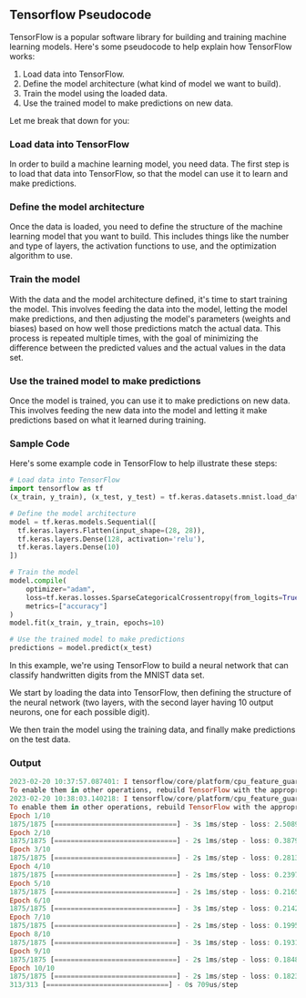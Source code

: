 ## Tensorflow Pseudocode

TensorFlow is a popular software library for building and training machine learning models. Here's some pseudocode to help explain how TensorFlow works:

1. Load data into TensorFlow.
2. Define the model architecture (what kind of model we want to build).
3. Train the model using the loaded data.
4. Use the trained model to make predictions on new data.

Let me break that down for you:

### Load data into TensorFlow

In order to build a machine learning model, you need data. The first step is to load that data into TensorFlow, so that the model can use it to learn and make predictions.

### Define the model architecture

Once the data is loaded, you need to define the structure of the machine learning model that you want to build. This includes things like the number and type of layers, the activation functions to use, and the optimization algorithm to use.

### Train the model

With the data and the model architecture defined, it's time to start training the model. This involves feeding the data into the model, letting the model make predictions, and then adjusting the model's parameters (weights and biases) based on how well those predictions match the actual data. This process is repeated multiple times, with the goal of minimizing the difference between the predicted values and the actual values in the data set.

### Use the trained model to make predictions

Once the model is trained, you can use it to make predictions on new data. This involves feeding the new data into the model and letting it make predictions based on what it learned during training.

### Sample Code

Here's some example code in TensorFlow to help illustrate these steps:

```py
# Load data into TensorFlow
import tensorflow as tf
(x_train, y_train), (x_test, y_test) = tf.keras.datasets.mnist.load_data()

# Define the model architecture
model = tf.keras.models.Sequential([
  tf.keras.layers.Flatten(input_shape=(28, 28)),
  tf.keras.layers.Dense(128, activation='relu'),
  tf.keras.layers.Dense(10)
])

# Train the model
model.compile(
    optimizer="adam",
    loss=tf.keras.losses.SparseCategoricalCrossentropy(from_logits=True),
    metrics=["accuracy"]
)
model.fit(x_train, y_train, epochs=10)

# Use the trained model to make predictions
predictions = model.predict(x_test)
```

In this example, we're using TensorFlow to build a neural network that can classify handwritten digits from the MNIST data set.

We start by loading the data into TensorFlow, then defining the structure of the neural network (two layers, with the second layer having 10 output neurons, one for each possible digit).

We then train the model using the training data, and finally make predictions on the test data.

### Output

```haskell
2023-02-20 10:37:57.087401: I tensorflow/core/platform/cpu_feature_guard.cc:193] This TensorFlow binary is optimized with oneAPI Deep Neural Network Library (oneDNN) to use the following CPU instructions in performance-critical operations:  AVX2 FMA
To enable them in other operations, rebuild TensorFlow with the appropriate compiler flags.
2023-02-20 10:38:03.140218: I tensorflow/core/platform/cpu_feature_guard.cc:193] This TensorFlow binary is optimized with oneAPI Deep Neural Network Library (oneDNN) to use the following CPU instructions in performance-critical operations:  AVX2 FMA
To enable them in other operations, rebuild TensorFlow with the appropriate compiler flags.
Epoch 1/10
1875/1875 [==============================] - 3s 1ms/step - loss: 2.5089 - accuracy: 0.8474     
Epoch 2/10
1875/1875 [==============================] - 2s 1ms/step - loss: 0.3879 - accuracy: 0.9099
Epoch 3/10
1875/1875 [==============================] - 2s 1ms/step - loss: 0.2813 - accuracy: 0.9285
Epoch 4/10
1875/1875 [==============================] - 2s 1ms/step - loss: 0.2397 - accuracy: 0.9399
Epoch 5/10
1875/1875 [==============================] - 2s 1ms/step - loss: 0.2165 - accuracy: 0.9444
Epoch 6/10
1875/1875 [==============================] - 3s 1ms/step - loss: 0.2142 - accuracy: 0.9454
Epoch 7/10
1875/1875 [==============================] - 2s 1ms/step - loss: 0.1995 - accuracy: 0.9495
Epoch 8/10
1875/1875 [==============================] - 3s 1ms/step - loss: 0.1931 - accuracy: 0.9514
Epoch 9/10
1875/1875 [==============================] - 2s 1ms/step - loss: 0.1848 - accuracy: 0.9549
Epoch 10/10
1875/1875 [==============================] - 2s 1ms/step - loss: 0.1823 - accuracy: 0.9550
313/313 [==============================] - 0s 709us/step
```
